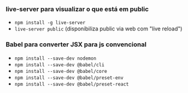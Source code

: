 ### live-server para visualizar o que está em public

- `npm install -g live-server`
- `live-server public` (disponibiliza public via web com "live reload")

### Babel para converter JSX para js convencional

- `npm install --save-dev nodemon`
- `npm install --save-dev @babel/cli`
- `npm install --save-dev @babel/core`
- `npm install --save-dev @babel/preset-env`
- `npm install --save-dev @babel/preset-react`
